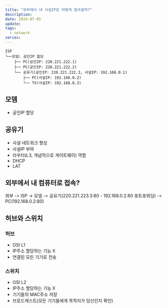 ```yaml
---
title: "외부에서 내 사설IP로 어떻게 접속할까?"
description: 
date: 2024-07-05
update:
tags:
  - network
series: 
---
```


```
ISP
└──모뎀: 공인IP 할당
    ├── PC(공인IP: 220.221.222.1)
    ├── PC(공인IP: 220.221.222.2)
    └── 공유기(공인IP: 220.221.222.3, 사설IP: 192.168.0.1)
        ├── PC(사설IP: 192.168.0.2)
        └── TV(사설IP: 192.168.0.3)
```

## 모뎀

-   공인IP 할당

## 공유기

-   사설 네트워크 형성
-   사설IP 부여
-   라우터(L3, 개념적으로 게이트웨이) 역할
-   DHCP
-   LAT

## 외부에서 내 컴퓨터로 접속?

외부 -> ISP -> 모뎀 -> 공유기(220.221.223.3:80 - 192.168.0.2:80 포트포워딩) -> PC(192.168.0.2:80)

## 허브와 스위치

### 허브

-   OSI L1
-   IP주소 할당하는 기능 X
-   연결된 모든 기기로 전송

### 스위치

-   OSI L2
-   IP주소 할당하는 기능 X
-   기기들의 MAC주소 저장
-   브로드캐스트(모든 기기들에게 목적지가 당신인지 확인)